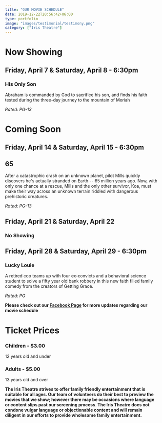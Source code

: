 ```yaml
---
title: "OUR MOVIE SCHEDULE"
date: 2019-12-22T20:56:42+06:00
type: portfolio
image: "images/testimonial/testimony.png"
category: ["Iris Theatre"]
---
```


# Now Showing

## Friday, April 7 & Saturday, April 8 - 6:30pm

### His Only Son

Abraham is commanded by God to sacrifice his son, and finds his faith tested during the three-day journey to the mountain of Moriah 

_Rated: PG-13_

# Coming Soon

## Friday, April 14 & Saturday, April 15 - 6:30pm

## 65

After a catastrophic crash on an unknown planet, pilot Mills quickly discovers he's actually stranded on Earth -- 65 million years ago. Now, with only one chance at a rescue, Mills and the only other survivor, Koa, must make their way across an unknown terrain riddled with dangerous prehistoric creatures.

_Rated: PG-13_

## Friday, April 21 & Saturday, April 22

### No Showing 

## Friday, April 28 & Saturday, April 29 - 6:30pm

### Lucky Louie 

A retired cop teams up with four ex-convicts and a behavioral science student to solve a fifty year old bank robbery in this new faith filled family comedy from the creators of Getting Grace. 

_Rated: PG_


**Please check out our [Facebook Page](https://www.facebook.com/Themotzingcenter/) for more updates regarding our movie schedule**

# Ticket Prices

### Children - $3.00
12 years old and under

### Adults - $5.00 
13 years old and over

**The Iris Theatre strives to offer family friendly entertainment that is suitable for all ages. Our team of volunteers do their best to preview the movies that we show; however there may be occasions where language or content slips past our screening process. The Iris Theatre does not condone vulgar language or objectionable content and will remain diligent in our efforts to provide wholesome family entertainment.**

